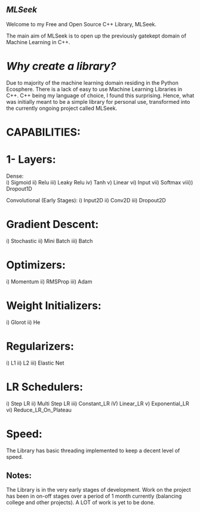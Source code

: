 ## ***MLSeek***
Welcome to my Free and Open Source C++ Library, MLSeek.

The main aim of MLSeek is to open up the previously gatekept domain of Machine Learning in C++.

# *Why create a library?*
Due to majority of the machine learning domain residing in the Python Ecosphere. There is a lack of easy to use Machine Learning Libraries in C++.
C++ being my language of choice, I found this surprising. Hence, what was initially meant to be a simple library for personal use, transformed into the currently ongoing project called MLSeek.

# CAPABILITIES:
# 1- Layers:
Dense: <br>
i) Sigmoid
ii) Relu
iii) Leaky Relu
iv) Tanh
v) Linear
vi) Input
vii) Softmax
viii)) Dropout1D

Convolutional (Early Stages):
i) Input2D
ii) Conv2D
iii) Dropout2D

# Gradient Descent:
i) Stochastic
ii) Mini Batch
iii) Batch

# Optimizers:
i) Momentum
ii) RMSProp
iii) Adam

# Weight Initializers:
i) Glorot
ii) He

# Regularizers:
i) L1
ii) L2
iii) Elastic Net

# LR Schedulers:
i) Step LR
ii) Multi Step LR
iii) Constant_LR
iV) Linear_LR
v) Exponential_LR
vi) Reduce_LR_On_Plateau

# Speed:
The Library has basic threading implemented to keep a decent level of speed.

## Notes:
The Library is in the very early stages of development. Work on the project has been in on-off stages over a period of 1 month currently (balancing college and other projects). A LOT of work is yet to be done.
